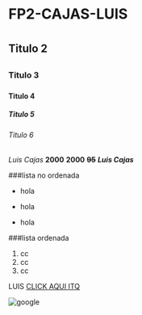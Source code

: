 # FP2-CAJAS-LUIS<h1>
## Titulo 2<h2>
### Titulo 3<h3>
#### Titulo 4<h4>
##### Titulo 5<h5>
###### Titulo 6<h6>

*Luis Cajas* **2000** __2000__ __~~95~~__
*__Luis Cajas__*

###lista no ordenada

* hola
- hola
+ hola

###lista ordenada

1. cc
2. cc
3. cc

LUIS [CLICK AQUI ITQ ](http://itq.edu.ec/)

![google](https://smid.com.bo/wp-content/uploads/2019/06/Google-presenta-nuevas-herramientas-dirigidas-al-marketing-y-publicidad-en-Me%CC%81xico-.jpg)
